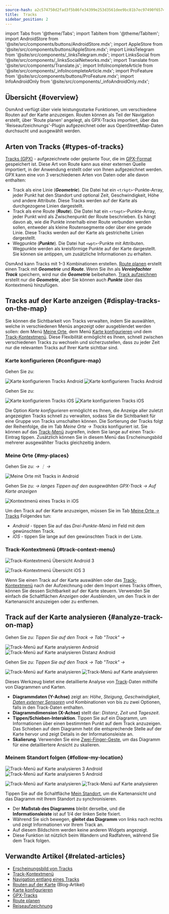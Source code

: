 ```yaml
---
source-hash: a2c574750d2fad3f5b86fe34399e253d3561dee9bc81b7ec97490f6574b7c609
title:  Tracks
sidebar_position: 2
---
```

import Tabs from '@theme/Tabs';
import TabItem from '@theme/TabItem';
import AndroidStore from '@site/src/components/buttons/AndroidStore.mdx';
import AppleStore from '@site/src/components/buttons/AppleStore.mdx';
import LinksTelegram from '@site/src/components/_linksTelegram.mdx';
import LinksSocial from '@site/src/components/_linksSocialNetworks.mdx';
import Translate from '@site/src/components/Translate.js';
import InfoIncompleteArticle from '@site/src/components/_infoIncompleteArticle.mdx';
import ProFeature from '@site/src/components/buttons/ProFeature.mdx';
import InfoAndroidOnly from '@site/src/components/_infoAndroidOnly.mdx';



## Übersicht {#overview}
OsmAnd verfügt über viele leistungsstarke Funktionen, um verschiedene Routen auf der Karte anzuzeigen. Routen können als Teil der Navigation erstellt, über 'Route planen' angelegt, als GPX-Tracks importiert, über das 'Reiseaufzeichnungs'-Plugin aufgezeichnet oder aus OpenStreetMap-Daten durchsucht und ausgewählt werden.


## Arten von Tracks {#types-of-tracks}

[Tracks (GPX)](#display-tracks-on-the-map) - aufgezeichnete oder geplante Tour, die im [GPX-Format](https://de.wikipedia.org/wiki/GPS_Exchange_Format) gespeichert ist. Diese Art von Route kann aus einer externen Quelle importiert, in der Anwendung erstellt oder von Ihnen aufgezeichnet werden. GPX kann eine von 3 verschiedenen Arten von Daten oder alle davon enthalten:

- Track als eine Linie (***Geometrie***). Die Datei hat ein ```<trkpt>```-Punkte-Array, jeder Punkt hat den Standort und optional Zeit, Geschwindigkeit, Höhe und andere Attribute. Diese Tracks werden auf der Karte als durchgezogene Linien dargestellt.
- Track als eine Route (***Route***). Die Datei hat ein ```<rtept>```-Punkte-Array, jeder Punkt wird als Zwischenpunkt der Route beschrieben. Es hängt davon ab, wie die Punkte innerhalb einer Route verbunden werden sollen, entweder als kleine Routensegmente oder über eine gerade Linie. Diese Tracks werden auf der Karte als gestrichelte Linien dargestellt.
- Wegpunkte (***Punkte***). Die Datei hat ```<wpt>```-Punkte mit Attributen. Wegpunkte werden als kreisförmige Punkte auf der Karte dargestellt. Sie können sie antippen, um zusätzliche Informationen zu erhalten.

OsmAnd kann Tracks mit 1–3 Kombinationen erstellen. [Route planen](../../plan-route/create-route.md) erstellt einen Track mit ***Geometrie*** und ***Route***. Wenn Sie ihn als ***Vereinfachter Track*** speichern, wird nur die ***Geometrie*** beibehalten. [Track aufzeichnen](../../plugins/trip-recording.md#new-track-recording) erstellt nur die ***Geometrie***, aber Sie können auch ***Punkte*** über das Kontextmenü hinzufügen.


## Tracks auf der Karte anzeigen {#display-tracks-on-the-map}

Sie können die Sichtbarkeit von Tracks verwalten, indem Sie auswählen, welche in verschiedenen Menüs angezeigt oder ausgeblendet werden sollen: dem Menü [Meine Orte](#my-places), dem Menü [Karte konfigurieren](#configure-map) und dem [Track-Kontextmenü](#track-context-menu). Diese Flexibilität ermöglicht es Ihnen, schnell zwischen verschiedenen Tracks zu wechseln und sicherzustellen, dass zu jeder Zeit nur die relevanten Tracks auf Ihrer Karte sichtbar sind.

### Karte konfigurieren {#configure-map}

<Tabs groupId="operating-systems" queryString="current-os">

<TabItem value="android" label="Android">

Gehen Sie zu: *<Translate android="true" ids="shared_string_menu,configure_map,shared_string_show,show_gpx"/>*

![Karte konfigurieren Tracks Android](@site/static/img/map/tracks_and_routes/tracks_and_routes_display_1_andr.png)   ![Karte konfigurieren Tracks Android](@site/static/img/map/tracks_and_routes/tracks_and_routes_display_andr.png)  

</TabItem>

<TabItem value="ios" label="iOS">

Gehen Sie zu: *<Translate ios="true" ids="shared_string_menu,configure_map,shared_string_gpx_tracks"/>*

![Karte konfigurieren Tracks iOS](@site/static/img/personal/tracks/follow_track_1_ios.png)  ![Karte konfigurieren Tracks iOS](@site/static/img/personal/tracks/configure_map_track_menu_ios.png)

</TabItem>

</Tabs>

Die Option *Karte konfigurieren* ermöglicht es Ihnen, die Anzeige aller zuletzt angezeigten Tracks schnell zu verwalten, sodass Sie die Sichtbarkeit für eine Gruppe von Tracks umschalten können. Die Sortierung der Tracks folgt der Reihenfolge, die im Tab *Meine Orte → Tracks* konfiguriert ist. Sie können auf das [Track-Menü](../../personal/tracks/manage-tracks.md#track-menu) zugreifen, indem Sie lange auf einen Track-Eintrag tippen. Zusätzlich können Sie in diesem Menü das Erscheinungsbild mehrerer ausgewählter Tracks gleichzeitig ändern.

### Meine Orte {#my-places}

<Tabs groupId="operating-systems" queryString="current-os">

<TabItem value="android" label="Android">

Gehen Sie zu: *<Translate android="true" ids="shared_string_menu,shared_string_my_places,shared_string_gpx_files"/> → &#8942; → <Translate android="true" ids="shared_string_show_on_map"/>*

![Meine Orte mit Tracks in Android](@site/static/img/personal/tracks/one_track_menu_andr.png)

</TabItem>

<TabItem value="ios" label="iOS">

Gehen Sie zu: *<Translate ios="true" ids="shared_string_menu,shared_string_my_places,shared_string_gpx_tracks"/> → langes Tippen auf den ausgewählten GPX-Track → Auf Karte anzeigen*

![Kontextmenü eines Tracks in iOS](@site/static/img/personal/tracks/one_track_menu_ios.png)

</TabItem>

</Tabs>

Um den Track auf der Karte anzuzeigen, müssen Sie im Tab [Meine Orte *→* Tracks](../../personal/tracks/manage-tracks.md#manage-tracks) Folgendes tun:

- *Android* - tippen Sie auf das *Drei-Punkte-Menü* im Feld mit dem gewünschten Track.
- *iOS* - tippen Sie lange auf den gewünschten Track in der Liste.


### Track-Kontextmenü {#track-context-menu}

<Tabs groupId="operating-systems" queryString="current-os">

<TabItem value="android" label="Android">

![Track-Kontextmenü Übersicht Android 3](@site/static/img/personal/tracks/track_context_overview_andr_3.png)

</TabItem>

<TabItem value="ios" label="iOS">

![Track-Kontextmenü Übersicht iOS 3](@site/static/img/personal/tracks/track_context_overview_ios_3.png)

</TabItem>

</Tabs>

Wenn Sie einen Track auf der Karte auswählen oder das [Track-Kontextmenü](./track-context-menu.md) nach der Aufzeichnung oder dem Import eines Tracks öffnen, können Sie dessen Sichtbarkeit auf der Karte steuern. Verwenden Sie einfach die Schaltflächen *Anzeigen* oder *Ausblenden*, um den Track in der Kartenansicht anzuzeigen oder zu entfernen.


## Track auf der Karte analysieren {#analyze-track-on-map}

<Tabs groupId="operating-systems" queryString="current-os">

<TabItem value="android" label="Android">

Gehen Sie zu: *Tippen Sie auf den Track → Tab "Track" → <Translate android="true" ids="analyze_on_map"/>*  

![Track-Menü auf Karte analysieren Android](@site/static/img/personal/tracks/analyze_track_on_map_andr.png)    ![Track-Menü auf Karte analysieren Distanz Android](@site/static/img/personal/tracks/analyze_track_on_map_distance_andr.png)

</TabItem>

<TabItem value="ios" label="iOS">

Gehen Sie zu: *Tippen Sie auf den Track → Tab "Track" → <Translate ios="true" ids="analyze_on_map"/>*  

![Track-Menü auf Karte analysieren](@site/static/img/personal/tracks/track_analyze_ios.png)  ![Track-Menü auf Karte analysieren ](@site/static/img/personal/tracks/track_analyze_on_map_ios.png)

</TabItem>

</Tabs>

Dieses Werkzeug bietet eine detaillierte Analyse von [Track](../../map/tracks/track-context-menu.md#options)-Daten mithilfe von Diagrammen und Karten.

- **Diagrammdaten (Y-Achse)** zeigt an: *Höhe*, *Steigung*, *Geschwindigkeit*, [*Daten externer Sensoren*](../../plugins/external-sensors.md) und Kombinationen von bis zu zwei Optionen, falls in den Track-Daten enthalten.
- **Diagrammdimension (X-Achse)** stellt dar: *Distanz*, *Zeit* und *Tageszeit*.
- **Tippen/Schieben-Interaktion**. Tippen Sie auf ein Diagramm, um Informationen über einen bestimmten Punkt auf dem Track anzuzeigen. Das Schieben auf dem Diagramm hebt die entsprechende Stelle auf der Karte hervor und zeigt Details in der Informationsleiste an.
- **Skalierung**. Verwenden Sie eine [Zwei-Finger-Geste](../../map/interact-with-map.md#gestures), um das Diagramm für eine detailliertere Ansicht zu skalieren.


### Meinem Standort folgen {#follow-my-location}

<Tabs groupId="operating-systems" queryString="current-os">

<TabItem value="android" label="Android">

![Track-Menü auf Karte analysieren 3 Android](@site/static/img/personal/tracks/track_analyze_on_map_3_android.png) ![Track-Menü auf Karte analysieren 5 Android](@site/static/img/personal/tracks/track_analyze_on_map_5_android.png)

</TabItem>

<TabItem value="ios" label="iOS">

![Track-Menü auf Karte analysieren](@site/static/img/personal/tracks/track_follow_my_location_3_ios.png)  ![Track-Menü auf Karte analysieren ](@site/static/img/personal/tracks/track_follow_my_location_4_ios.png)

</TabItem>

</Tabs>

Tippen Sie auf die Schaltfläche [Mein Standort](../../map/interact-with-map.md#my-location-and-zoom), um die Kartenansicht und das Diagramm mit Ihrem Standort zu synchronisieren.

- Der **Maßstab des Diagramms** bleibt derselbe, und die **Informationsleiste** ist auf 1/4 der linken Seite fixiert.
- Während Sie sich bewegen, **gleitet das Diagramm** von links nach rechts und zeigt Informationen vor Ihrem Track an.
- Auf diesem Bildschirm werden keine anderen Widgets angezeigt.
- Diese Funktion ist nützlich beim Wandern und Radfahren, während Sie dem Track folgen.  


## Verwandte Artikel {#related-articles}

- [Erscheinungsbild von Tracks](./appearance.md)
- [Track-Kontextmenü](./track-context-menu.md)
- [Navigation entlang eines Tracks](../../navigation/setup/gpx-navigation.md)
- [Routen auf der Karte](https://docs.osmand.net/blog/routes) (Blog-Artikel)
- [Karte konfigurieren](../../map/configure-map-menu.md)  
- [GPX-Tracks](../../personal/tracks/index.md)  
- [Route planen](../../plan-route/index.md)  
- [Reiseaufzeichnung](../../plugins/trip-recording.md)